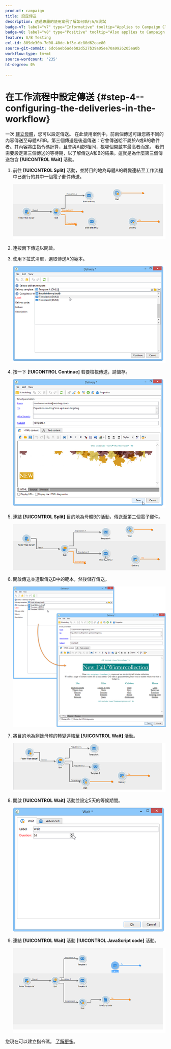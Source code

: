 ```yaml
---
product: campaign
title: 設定傳送
description: 透過專屬的使用案例了解如何執行A/B測試
badge-v7: label="v7" type="Informative" tooltip="Applies to Campaign Classic v7"
badge-v8: label="v8" type="Positive" tooltip="Also applies to Campaign v8"
feature: A/B Testing
exl-id: 809de30b-7d08-40de-bf3e-dc80d62eae80
source-git-commit: 6dc6aeb5adeb82d527b39a05ee70a9926205ea0b
workflow-type: tm+mt
source-wordcount: '235'
ht-degree: 0%

---
```


# 在工作流程中設定傳送 {#step-4--configuring-the-deliveries-in-the-workflow}



一次 [建立母體](a-b-testing-uc-population-samples.md)，您可以設定傳送。 在此使用案例中，前兩個傳送可讓您將不同的內容傳送至母體A和B。第三個傳送是後退傳送：它會傳送給不屬於A或B的收件者。其內容將由指令碼計算，且會與A或B相同，視哪個開啟率最高者而定。 我們需要設定第三個傳送的等待期，以了解傳送A和B的結果。這就是為什麼第三個傳送包含 **[!UICONTROL Wait]** 活動。

1. 前往 **[!UICONTROL Split]** 活動，並將目的地為母體A的轉變連結至工作流程中已進行的其中一個電子郵件傳送。

   ![](assets/use_case_abtesting_createdeliveries_001.png)

1. 連按兩下傳送以開啟。
1. 使用下拉式清單，選取傳送A的範本。

   ![](assets/use_case_abtesting_createdeliveries_003.png)

1. 按一下 **[!UICONTROL Continue]** 若要檢視傳送，請儲存。

   ![](assets/use_case_abtesting_createdeliveries_002.png)

1. 連結 **[!UICONTROL Split]** 目的地為母體B的活動，傳送至第二個電子郵件。

   ![](assets/use_case_abtesting_createdeliveries_004.png)

1. 開啟傳送並選取傳送B中的範本，然後儲存傳送。

   ![](assets/use_case_abtesting_createdeliveries_005.png)

1. 將目的地為剩餘母體的轉變連結至 **[!UICONTROL Wait]** 活動。

   ![](assets/use_case_abtesting_createdeliveries_006.png)

1. 開啟 **[!UICONTROL Wait]** 活動並設定5天的等候期間。

   ![](assets/use_case_abtesting_createdeliveries_007.png)

1. 連結 **[!UICONTROL Wait]** 活動 **[!UICONTROL JavaScript code]** 活動。

   ![](assets/use_case_abtesting_createdeliveries_008.png)

您現在可以建立指令碼。 [了解更多](a-b-testing-uc-script.md)。
